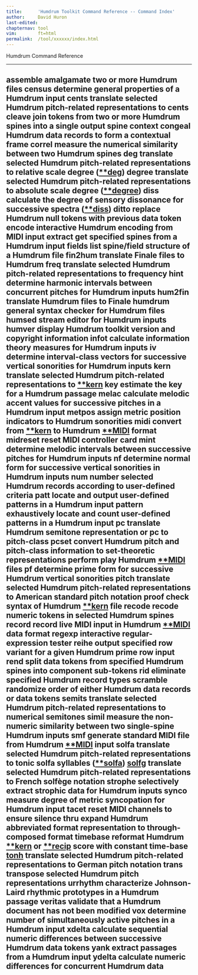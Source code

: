 ```yaml
---
title:		'Humdrum Toolkit Command Reference -- Command Index'
author:		David Huron
last-edited:
chapternav:	tool
vim:		ft=html
permalink:	/tool/xxxxxx/index.html
---
```


Humdrum Command Reference

  ------------------------------- -------------------------------------------------------------------------------------------------------------------------------------------------
  <span class="tool">assemble</span>   amalgamate two or more Humdrum files
  <span class="tool">census</span>       determine general properties of a Humdrum input
  <span class="tool">cents</span>         translate selected Humdrum pitch-related representations to cents
  <span class="tool">cleave</span>       join tokens from two or more Humdrum spines into a single output spine
  <span class="tool">context</span>     congeal Humdrum data records to form a contextual frame
  <span class="tool">correl</span>       measure the numerical similarity between two Humdrum spines
  <span class="tool">deg</span>             translate selected Humdrum pitch-related representations to relative scale degree ([**\*\*deg**](representations/deg.rep.html))
  <span class="tool">degree</span>       translate selected Humdrum pitch-related representations to absolute scale degree ([**\*\*degree**](representations/degree.rep.html))
  <span class="tool">diss</span>           calculate the degree of sensory dissonance for successive spectra ([**\*\*diss**](representations/diss.rep.html))
  <span class="tool">ditto</span>         replace Humdrum null tokens with previous data token
  <span class="tool">encode</span>       interactive Humdrum encoding from MIDI input
  <span class="tool">extract</span>     get specified spines from a Humdrum input
  <span class="tool">fields</span>       list spine/field structure of a Humdrum file
  <span class="tool">fin2hum</span>     translate Finale files to Humdrum
  <span class="tool">freq</span>           translate selected Humdrum pitch-related representations to frequency
  <span class="tool">hint</span>           determine harmonic intervals between concurrent pitches for Humdrum inputs
  <span class="tool">hum2fin</span>     translate Humdrum files to Finale
  <span class="tool">humdrum</span>     general syntax checker for Humdrum files
  <span class="tool">humsed</span>       stream editor for Humdrum inputs
  <span class="tool">humver</span>       display Humdrum toolkit version and copyright information
  <span class="tool">infot</span>         calculate information theory measures for Humdrum inputs
  <span class="tool">iv</span>               determine interval-class vectors for successive vertical sonorities for Humdrum inputs
  <span class="tool">kern</span>           translate selected Humdrum pitch-related representations to [**\*\*kern**](representations/kern.rep.html)
  <span class="tool">key</span>             estimate the key for a Humdrum passage
  <span class="tool">melac</span>         calculate melodic accent values for successive pitches in a Humdrum input
  <span class="tool">metpos</span>       assign metric position indicators to Humdrum sonorities
  <span class="tool">midi</span>           convert from [**\*\*kern**](representations/kern.rep.html) to Humdrum [**\*\*MIDI**](representations/MIDI.rep.html) format
  <span class="tool">midreset</span>   reset MIDI controller card
  <span class="tool">mint</span>           determine melodic intervals between successive pitches for Humdrum inputs
  <span class="tool">nf</span>               determine normal form for successive vertical sonorities in Humdrum inputs
  <span class="tool">num</span>             number selected Humdrum records according to user-defined criteria
  <span class="tool">patt</span>           locate and output user-defined patterns in a Humdrum input
  <span class="tool">pattern</span>     exhaustively locate and count user-defined patterns in a Humdrum input
  <span class="tool">pc</span>               translate Humdrum semitone representation or pc to pitch-class
  <span class="tool">pcset</span>         convert Humdrum pitch and pitch-class information to set-theoretic representations
  <span class="tool">perform</span>     play Humdrum [**\*\*MIDI**](representations/MIDI.rep.html) files
  <span class="tool">pf</span>               determine prime form for successive Humdrum vertical sonorities
  <span class="tool">pitch</span>         translate selected Humdrum pitch-related representations to American standard pitch notation
  <span class="tool">proof</span>         check syntax of Humdrum [**\*\*kern**](representations/kern.rep.html) file
  <span class="tool">recode</span>       recode numeric tokens in selected Humdrum spines
  <span class="tool">record</span>       record live MIDI input in Humdrum [**\*\*MIDI**](representations/MIDI.rep.html) data format
  <span class="tool">regexp</span>       interactive regular-expression tester
  <span class="tool">reihe</span>         output specified row variant for a given Humdrum prime row input
  <span class="tool">rend</span>           split data tokens from specified Humdrum spines into component sub-tokens
  <span class="tool">rid</span>             eliminate specified Humdrum record types
  <span class="tool">scramble</span>   randomize order of either Humdrum data records or data tokens
  <span class="tool">semits</span>       translate selected Humdrum pitch-related representations to numerical semitones
  <span class="tool">simil</span>         measure the non-numeric similarity between two single-spine Humdrum inputs
  <span class="tool">smf</span>             generate standard MIDI file from Humdrum [**\*\*MIDI**](representations/MIDI.rep.html) input
  <span class="tool">solfa</span>         translate selected Humdrum pitch-related representations to tonic solfa syllables ([**\*\*solfa**](representations/solfa.rep.html))
  [**solfg**](solfg.html)         translate selected Humdrum pitch-related representations to French solfège notation
  <span class="tool">strophe</span>     selectively extract strophic data for Humdrum inputs
  <span class="tool">synco</span>         measure degree of metric syncopation for Humdrum input
  <span class="tool">tacet</span>         reset MIDI channels to ensure silence
  <span class="tool">thru</span>           expand Humdrum abbreviated format representation to through-composed format
  <span class="tool">timebase</span>   reformat Humdrum [**\*\*kern**](representations/kern.rep.html) or [**\*\*recip**](representations/recip.rep.html) score with constant time-base
  [**tonh**](tonh.html)           translate selected Humdrum pitch-related representations to German pitch notation
  <span class="tool">trans</span>         transpose selected Humdrum pitch representations
  <span class="tool">urrhythm</span>   characterize Johnson-Laird rhythmic prototypes in a Humdrum passage
  <span class="tool">veritas</span>     validate that a Humdrum document has not been modified
  <span class="tool">vox</span>             determine number of simultaneously active pitches in a Humdrum input
  <span class="tool">xdelta</span>       calculate sequential numeric differences between successive Humdrum data tokens
  <span class="tool">yank</span>           extract passages from a Humdrum input
  <span class="tool">ydelta</span>       calculate numeric differences for concurrent Humdrum data
  ------------------------------- 



